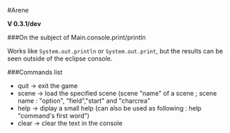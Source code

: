 #Arene


**V 0.3.1/dev**


###On the subject of Main.console.print/println

Works like `System.out.println` or `System.out.print`, but the results can be seen outside of the eclipse console.


###Commands list

-   quit -> exit the game<br>
-   scene -> load the specified scene (scene "name" of a scene ; scene name : "option", "field","start" and "charcrea"<br>
-   help ->  diplay a small help (can also be used as following : help "command's first word")<br>
-   clear -> clear the text in the console<br>